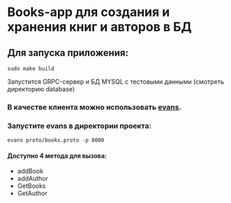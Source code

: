 # Books-app для создания и хранения книг и авторов в БД

## Для запуска приложения:
``` sudo make build ```

Запустится GRPC-сервер и БД MYSQL с тестовыми данными (смотреть директорию database)

### В качестве клиента можно использовать [evans](https://github.com/ktr0731/evans).

### Запустите evans в директории проекта:
``` evans proto/books.proto -p 8000 ```

#### Доступно 4 метода для вызова:
* addBook
* addAuthor
* GetBooks
* GetAuthor



